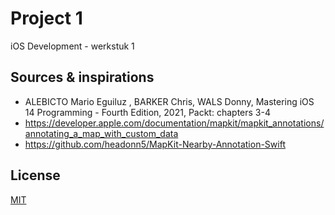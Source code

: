 # Project 1

iOS Development - werkstuk 1

## Sources & inspirations

* ALEBICTO Mario Eguiluz , BARKER Chris, WALS Donny, Mastering iOS 14 Programming - Fourth Edition, 2021, Packt: chapters 3-4
* https://developer.apple.com/documentation/mapkit/mapkit_annotations/annotating_a_map_with_custom_data
* https://github.com/headonn5/MapKit-Nearby-Annotation-Swift

## License
[MIT](https://opensource.org/licenses/MIT)

